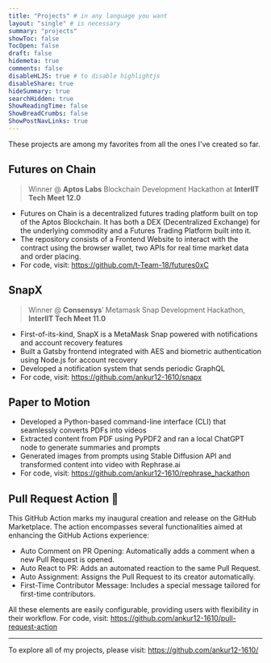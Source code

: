```yaml
---
title: "Projects" # in any language you want
layout: "single" # is necessary
summary: "projects"
showToc: false
TocOpen: false
draft: false
hidemeta: true
comments: false
disableHLJS: true # to disable highlightjs
disableShare: true
hideSummary: true
searchHidden: true
ShowReadingTime: false
ShowBreadCrumbs: false
ShowPostNavLinks: true
---
```


These projects are among my favorites from all the ones I've created so far.

## Futures on Chain
> Winner @ **Aptos Labs** Blockchain Development Hackathon at **InterIIT Tech Meet 12.0**
- Futures on Chain is a decentralized futures trading platform built on top of the Aptos Blockchain. It has both a DEX (Decentralized Exchange) for the underlying commodity and a Futures Trading Platform built into it. 
- The repository consists of a Frontend Website to interact with the contract using the browser wallet, two APIs for real time market data and order placing.
- For code, visit: https://github.com/t-Team-18/futures0xC

## SnapX
> Winner @ **Consensys**’ Metamask Snap Development Hackathon, **InterIIT Tech Meet 11.0**
- First-of-its-kind, SnapX is a MetaMask Snap powered with notifications and account recovery features
- Built a Gatsby frontend integrated with AES and biometric authentication using Node.js for account recovery
- Developed a notification system that sends periodic GraphQL
- For code, visit: https://github.com/ankur12-1610/snapx

## Paper to Motion
- Developed a Python-based command-line interface (CLI) that seamlessly converts PDFs into videos
- Extracted content from PDF using PyPDF2 and ran a local ChatGPT node to generate summaries and prompts
- Generated images from prompts using Stable Diffusion API and transformed content into video with Rephrase.ai
- For code, visit: https://github.com/ankur12-1610/rephrase_hackathon

## Pull Request Action 🚀
This GitHub Action marks my inaugural creation and release on the GitHub Marketplace. The action encompasses several functionalities aimed at enhancing the GitHub Actions experience:
- Auto Comment on PR Opening: Automatically adds a comment when a new Pull Request is opened.
- Auto React to PR: Adds an automated reaction to the same Pull Request.
- Auto Assignment: Assigns the Pull Request to its creator automatically.
- First-Time Contributor Message: Includes a special message tailored for first-time contributors.

All these elements are easily configurable, providing users with flexibility in their workflow. For code, visit: https://github.com/ankur12-1610/pull-request-action

---

To explore all of my projects, please visit: https://github.com/ankur12-1610/